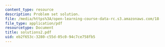 ```yaml
---
content_type: resource
description: Problem set solution.
file: /media/https%3A/open-learning-course-data-rc.s3.amazonaws.com/18-435j-quantum-computation-fall-2003/eb2f653c3280c55d05c094c7ce758fb5_solutions2.pdf
file_type: application/pdf
resourcetype: Document
title: solutions2.pdf
uid: eb2f653c-3280-c55d-05c0-94c7ce758fb5
---
```

